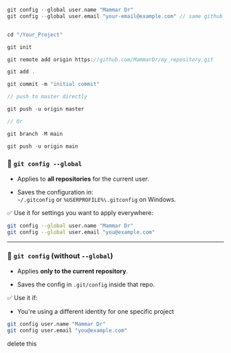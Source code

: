 
```c
git config --global user.name "Mammar Dr"
git config --global user.email "your-email@example.com" // same github
```


```c

cd "/Your_Project"

git init

git remote add origin https://github.com/MammarDr/my_repository.git

git add .

git commit -m "initial commit"

// push to master directly

git push -u origin master

// Or

git branch -M main

git push -u origin main

```

### 🔹 `git config --global`

- Applies to **all repositories** for the current user.
    
- Saves the configuration in:  
    `~/.gitconfig` or `%USERPROFILE%\.gitconfig` on Windows.
    

✅ Use it for settings you want to apply everywhere:

```bash
git config --global user.name "Mammar Dr"
git config --global user.email "you@example.com"
```


---

### 🔸 `git config` (without `--global`)

- Applies **only to the current repository**.
    
- Saves the config in `.git/config` inside that repo.
    

✅ Use it if:

- You're using a different identity for one specific project

```bash
git config user.name "Mammar Dr"
git config user.email "you@example.com"
```


delete this